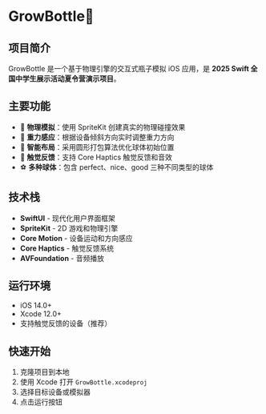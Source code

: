 # GrowBottle🫙

## 项目简介

GrowBottle 是一个基于物理引擎的交互式瓶子模拟 iOS 应用，是 **2025 Swift 全国中学生展示活动夏令营演示项目**。

## 主要功能

- 🌟 **物理模拟**：使用 SpriteKit 创建真实的物理碰撞效果
- 📱 **重力感应**：根据设备倾斜方向实时调整重力方向
- 🎯 **智能布局**：采用圆形打包算法优化球体初始位置
- 🎵 **触觉反馈**：支持 Core Haptics 触觉反馈和音效
- ⚽ **多种球体**：包含 perfect、nice、good 三种不同类型的球体

## 技术栈

- **SwiftUI** - 现代化用户界面框架
- **SpriteKit** - 2D 游戏和物理引擎
- **Core Motion** - 设备运动和方向感应
- **Core Haptics** - 触觉反馈系统
- **AVFoundation** - 音频播放

## 运行环境

- iOS 14.0+
- Xcode 12.0+
- 支持触觉反馈的设备（推荐）

## 快速开始

1. 克隆项目到本地
2. 使用 Xcode 打开 `GrowBottle.xcodeproj`
3. 选择目标设备或模拟器
4. 点击运行按钮